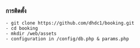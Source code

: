 ### การติดตั้ง

```
- git clone https://github.com/dhdc1/booking.git
- cd booking
- mkdir /web/assets
- configuration in /config/db.php & params.php
```
